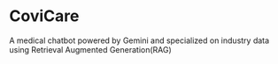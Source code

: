# CoviCare
A medical chatbot powered by Gemini and specialized on industry data using Retrieval Augmented Generation(RAG)
